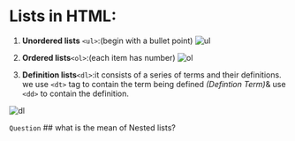 # Lists in HTML:
1. **Unordered lists** `<ul>`:(begin with a bullet point)
 ![ul](https://image3.slideserve.com/6012517/unordered-lists-in-html-l.jpg)
 
2. **Ordered lists**`<ol>`:(each item has number)
![ol](https://th.bing.com/th/id/OIP.2z4UJIwvg9VsCWjKy7fJbgHaFj?pid=ImgDet&w=1024&h=768&rs=1)

3. **Definition lists**`<dl>`:it consists of a series of terms and their definitions. we use `<dt>` tag to contain the term being defined _(Defintion Term)_& use `<dd>` to contain the 
definition. 

 ![dl](https://i.ytimg.com/vi/ZPJ4H1H8okc/maxresdefault.jpg)
 
   `Question` ## what is the mean of Nested lists?
   
 
